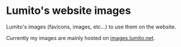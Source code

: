 # Lumito's website images

Lumito's images (favicons, images, etc...) to use them on the website.

Currently my images are mainly hosted on [images.lumito.net](https://images.lumito.net).
